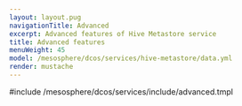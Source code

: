 ```yaml
---
layout: layout.pug
navigationTitle: Advanced
excerpt: Advanced features of Hive Metastore service
title: Advanced features
menuWeight: 45
model: /mesosphere/dcos/services/hive-metastore/data.yml
render: mustache
---
```


#include /mesosphere/dcos/services/include/advanced.tmpl
